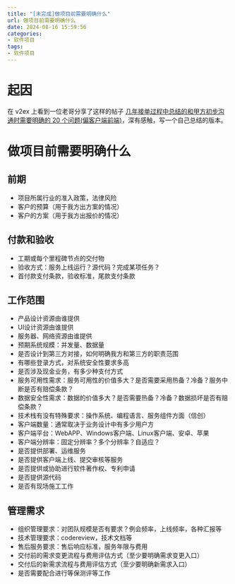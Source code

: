 ```yaml
---
title: "[未完成]做项目前需要明确什么"
url: 做项目前需要明确什么
date: 2024-08-16 15:59:56
categories:
- 软件项目
tags:
- 软件项目
---
```


# 起因

在 v2ex 上看到一位老哥分享了这样的帖子 [几年接单过程中总结的和甲方初步沟通时需要明确的 20 个问题(偏客户端前端)](https://www.v2ex.com/t/1065514)，深有感触，写一个自己总结的版本。

<!-- more -->

# 做项目前需要明确什么

## 前期

- 项目所属行业的准入政策，法律风险
- 客户的预算（用于我方出方案的情况）
- 客户的方案（用于我方出报价的情况）

## 付款和验收

- 工期或每个里程碑节点的交付物
- 验收方式：服务上线运行？源代码？完成某项任务？
- 首付款支付条款，验收标准，尾款支付条款

## 工作范围

- 产品设计资源由谁提供
- UI设计资源由谁提供
- 服务器、网络资源由谁提供
- 预期系统规模：并发量、数据量
- 是否设计到第三方对接，如何明确我方和第三方的职责范围
- 有哪些登录方式，对系统安全性要求多高
- 是否涉及现金业务，有多少种支付方式
- 服务可用性需求：服务可用性的价值多大？是否需要采用热备？冷备？服务中断是否有赔偿条款？
- 数据安全性需求：数据的价值多大？是否需要热备？冷备？数据损坏是否有赔偿条款？
- 技术栈有没有特殊要求：操作系统、编程语言、服务组件方面（信创）
- 客户端数量：通常取决于业务设计中有多少用户方
- 客户端平台：WebAPP、Windows客户端、Linux客户端、安卓、苹果
- 客户端分辨率：固定分辨率？多个分辨率？自适应？
- 是否提供部署、运维服务
- 是否提供客户端上线、提交审核等服务
- 是否提供或协助进行软件著作权、专利申请
- 是否提供源代码
- 是否有现场施工工作

## 管理需求

- 组织管理要求：对团队规模是否有要求？例会频率，上线频率，各种汇报等
- 技术管理要求：codereview，技术文档等
- 售后服务要求：售后响应标准，服务年限与费用
- 交付前的需求变更流程与费用评估方式（至少要明确需求变更入口）
- 交付后的新需求流程与费用评估方式（至少要明确新需求入口）
- 是否需要配合进行等保测评等工作